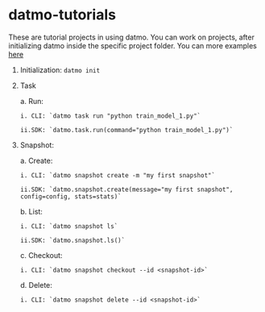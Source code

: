 # datmo-tutorials

These are tutorial projects in using datmo. You can work on projects, after initializing datmo inside the specific project folder. You can more examples [here](https://github.com/datmo/datmo/tree/master/examples)

1. Initialization: `datmo init`

2. Task 

   a. Run:
   
       i. CLI: `datmo task run "python train_model_1.py"`
   
       ii.SDK: `datmo.task.run(command="python train_model_1.py")`
   
3. Snapshot:

   a. Create:
   
       i. CLI: `datmo snapshot create -m "my first snapshot"`
       
       ii.SDK: `datmo.snapshot.create(message="my first snapshot", config=config, stats=stats)`
       
   b. List:
   
       i. CLI: `datmo snapshot ls`
       
       ii.SDK: `datmo.snapshot.ls()`       
       
   c. Checkout:
   
       i. CLI: `datmo snapshot checkout --id <snapshot-id>`   
       
   d. Delete:
   
       i. CLI: `datmo snapshot delete --id <snapshot-id>`         
       
